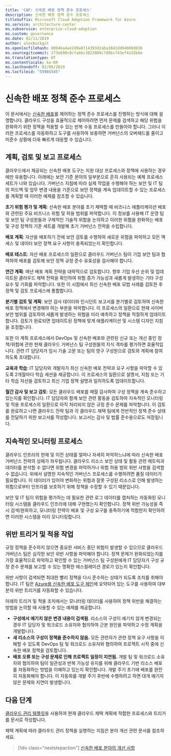 ```yaml
---
title: 'CAF: 신속한 배포 정책 준수 프로세스'
description: 신속한 배포 정책 준수 프로세스
titleSuffix: Microsoft Cloud Adoption Framework for Azure
ms.service: architecture-center
ms.subservice: enterprise-cloud-adoption
ms.custom: governance
ms.date: 02/11/2019
author: alexbuckgit
ms.openlocfilehash: 08046a4ae199a8714393d2aba3841dd84008d836
ms.sourcegitcommit: 273e690c0cfabbc3822089c7d8bc743ef41d2b6e
ms.translationtype: HT
ms.contentlocale: ko-KR
ms.lasthandoff: 02/08/2019
ms.locfileid: "55901545"
---
```

# <a name="deployment-acceleration-policy-compliance-processes"></a>신속한 배포 정책 준수 프로세스

이 문서에서는 [신속한 배포](./overview.md)를 제어하는 정책 준수 프로세스를 진행하는 방식에 대해 설명합니다. 클라우드 구성을 효율적으로 제어하려면 먼저 문제를 검색하고 해당 위험을 완화하기 위한 정책을 적용할 수 있는 반복 수동 프로세스를 만들어야 합니다. 그러나 이러한 프로세스를 자동화하고 도구를 사용하여 보충하면 거버넌스의 오버헤드를 줄이고 미준수 상황에 더욱 빠르게 대응할 수 있습니다.

## <a name="planning-review-and-reporting-processes"></a>계획, 검토 및 보고 프로세스

클라우드에서 제공되는 신속한 배포 도구는 지원 대상 프로세스와 정책에 사용하는 경우에만 유용합니다. 아래에는 보안 기준 분야의 일부분으로 흔히 사용되는 예제 프로세스 세트가 나와 있습니다. 거버넌스 지침에 따라 실제 작업을 수행해야 하는 보안 및 IT 팀의 피드백 및 업무 변경 내용을 기준으로 보안 정책을 계속 업데이트할 수 있는 프로세스를 계획할 때 이러한 예제를 참조할 수 있습니다.

**초기 위험 평가 및 계획**: 신속한 배포 분야를 초기 채택할 때 비즈니스 애플리케이션 배포와 관련된 주요 비즈니스 위험 및 허용 범위를 파악합니다. 이 정보를 사용해 IT 운영 팀 및 보안 팀 구성원들과 구체적인 기술적 위험을 논의하고 이러한 위험을 완화하는 배포 및 구성 정책의 기준 세트를 개발해 초기 거버넌스 전략을 수립합니다.

**배포 계획**: 자산을 배포하기 전에 보안 검토를 수행하여 새로운 위험을 파악하고 모든 액세스 및 데이터 보안 정책 요구 사항이 충족되었는지 확인합니다.

**배포 테스트**: 자산 배포 프로세스의 일환으로 클라우드 거버넌스 팀이 기업 보안 팀과 협력하여 배포를 검토해 보안 정책 규정 준수 유효성을 검사해야 합니다.

**연간 계획**: 매년 배포 계획 전략을 대략적으로 검토합니다. 향후 기업 우선 순위 및 업데이트된 클라우드 채택 전략을 확인하여 위험 증가 가능성과 새롭게 발생하는 기타 구성 요수 및 기회를 파악합니다. 또한 이 시점에서 최신 신속한 배포 모범 사례를 검토한 후 정책 및 검토 프로세스에 통합합니다.

**분기별 검토 및 계획**: 보안 감사 데이터와 인시던트 보고서를 분기별로 검토하여 신속한 배포 정책에서 변경해야 하는 부분을 파악합니다. 이 프로세스의 일환으로 현재 사이버 보안 범위를 검토하여 새롭게 발생하는 위협을 미리 예측하고 정책을 적절하게 업데이트합니다. 검토가 완료되면 업데이트된 정책에 맞게 애플리케이션 및 시스템 디자인 지침을 조정합니다.

또한 이 계획 프로세스에서 DevOps 및 신속한 배포와 관련된 신규 또는 개선 중인 정책/위험에 관한 현재 클라우드 거버넌스 팀 구성원들의 지식 격차를 평가하면 효율적입니다. 관련 IT 담당자가 임시 기술 고문 또는 팀의 영구 구성원으로 검토와 계획에 참여하도록 초대합니다.

**교육과 학습**: IT 담당자와 개발자가 최신 신속한 배포 전략과 요구 사항을 파악할 수 있도록 2개월마다 학습 세션을 제공합니다. 이 프로세스의 일환으로 설명서, 지침 또는 기타 학습 자산을 검토하고 최신 기업 정책 설명과 일치하도록 업데이트합니다.

**월간 감사 및 보고 검토**: 모든 클라우드 배포를 매월 감사하여 구성 정책을 계속 준수하고 있는지를 확인합니다. IT 담당자와 함께 보안 관련 활동을 검토하여 지속적인 모니터링 및 적용 프로세스의 일환으로 아직 처리되지 않은 규정 준수 문제를 파악합니다. 이 검토를 완료하고 나면 클라우드 전략 팀과 각 클라우드 채택 팀에게 전반적인 정책 준수 상태를 전달하기 위한 보고서를 작성합니다. 보고서는 감사 및 법률 준수용으로도 저장됩니다.

## <a name="ongoing-monitoring-processes"></a>지속적인 모니터링 프로세스

클라우드 인프라의 현재 및 이전 상태를 얼마나 자세히 파악하느냐에 따라 신속한 배포 거버넌스 전략의 성패가 좌우됩니다. 클라우드 리소스 보안 상태 및 활동 관련 메트릭과 데이터를 분석할 수 없다면 위험 변경을 파악하거나 위험 허용 범위 위반 사항을 검색할 수 없습니다. 위에서 설명한 지속적인 거버넌스 프로세스를 수행하려면 품질 데이터가 필요합니다. 이 데이터가 있어야 변화하는 위협과 잘못 구성된 리소스로 인해 발생하는 위험으로부터 인프라를 보호하기 위해 정책을 수정할 수 있기 때문입니다.

보안 및 IT 팀이 위험을 평가하는 데 필요한 관련 로그 데이터를 캡처하는 자동화된 모니터링 시스템을 클라우드 인프라에 대해 구현했는지 확인합니다. 정책 위반 가능성을 즉시 검색/완화하고, 모니터링 전략이 배포 및 구성 요구를 충족하기에 적합한지 확인하려면 이러한 시스템을 미리 모니터링합니다.

## <a name="violation-triggers-and-enforcement-actions"></a>위반 트리거 및 적용 작업

규정 정책을 준수하지 않으면 중요한 서비스 중단 위험이 발생할 수 있으므로 클라우드 거버넌스 팀은 심각한 보안 위반 사항을 파악해야 합니다. 정책 문제가 완화되었는지를 가장 효율적으로 파악하고 확인할 수 있는 거버넌스 팀 구성원에게 IT 담당자가 구성 규정 준수 문제를 보고할 수 있는 명확한 에스컬레이션 경로가 있는지 확인합니다.  

위반 사항이 검색되면 최대한 빨리 정책을 다시 준수하는 상태가 되도록 조치를 취해야 합니다. IT 팀은 [Azure용 신속한 배포 도구 체인](toolchain.md)에 요약되어 있는 도구를 사용하여 대부분의 위반 트리거를 자동화할 수 있습니다.

아래의 트리거 및 적용 조치에서는 모니터링 데이터를 사용하여 정책 위반을 해결하는 방법을 논의할 때 사용할 수 있는 예제를 제공합니다.

- **구성에서 예기치 않은 변경 내용이 검색됨**. 리소스의 구성이 예기치 않게 변경되는 경우 IT 담당자 및 워크로드 소유자와 협의하여 근본 원인을 파악하고 수정 계획을 개발합니다.
- **새 리소스의 구성이 정책을 준수하지 않음.** 모든 관련자가 관련 정책 요구 사항을 이해할 수 있도록 DevOps 팀 및 워크로드 소유자와 협의하여 프로젝트 시작 중에 신속한 배포 정책을 검토합니다.
- **배포 오류 또는 구성 문제로 인해 프로젝트 일정이 지연됨.** 개발 팀 및 워크로드 소유자와 협의하여 팀이 일관성과 반복 가능성 유지를 위해 클라우드 기반 리소스 배포를 자동화하는 방법을 이해하고 있는지 확인합니다. 개발 주기 초기에 배포를 완전히 자동화해야 합니다. 이 자동화를 개발 주기 후반에 수행하려고 하면 대개 예기치 않은 문제와 지연이 발생합니다.

## <a name="next-steps"></a>다음 단계

[클라우드 관리 템플릿](./template.md)을 사용하여 현재 클라우드 채택 계획에 적합한 프로세스와 트리거를 문서로 작성합니다.

채택 계획에 따라 클라우드 관리 정책을 실행하는 지침은 분야 개선 관련 문서를 참조하세요.

> [!div class="nextstepaction"]
> [신속한 배포 분야의 개선 사항](./discipline-improvement.md)
